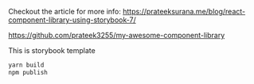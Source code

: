 Checkout the article for more info: https://prateeksurana.me/blog/react-component-library-using-storybook-7/

https://github.com/prateek3255/my-awesome-component-library

This is storybook template

```bash
yarn build
npm publish
```
